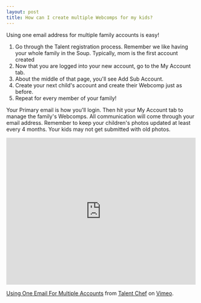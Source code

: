 ```yaml
---
layout: post
title: How can I create multiple Webcomps for my kids? 
---
```


<p>Using one email address for multiple family accounts is easy!</p>

<ol>
	<li>Go through the Talent registration process. Remember we like having your whole family in the Soup. Typically, mom is the first account created</li>
	<li>Now that you are logged into your new account, go to the My Account tab.</li>
	<li>About the middle of that page, you'll see Add Sub Account.</li>
	<li>Create your next child's account and create their Webcomp just as before.</li>
	<li>Repeat for every member of your family!</li>
</ol>
<p>Your Primary email is how you'll login. Then hit your My Account tab to manage the family's Webcomps. All communication will come through your email address. Remember to keep your children's photos updated at least every 4 months. Your kids may not get submitted with old photos.</p>
<iframe src="http://player.vimeo.com/video/88297850" width="500" height="388" frameborder="0" webkitallowfullscreen mozallowfullscreen allowfullscreen></iframe> <p><a href="http://vimeo.com/88297850">Using One Email For Multiple Accounts</a> from <a href="http://vimeo.com/talentsoup">Talent Chef</a> on <a href="https://vimeo.com">Vimeo</a>.</p>

